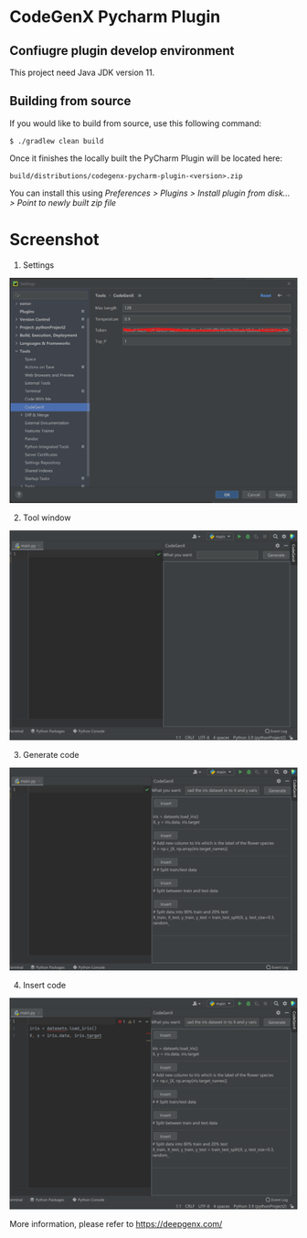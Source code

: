 # CodeGenX Pycharm Plugin

## Confiugre plugin develop environment
This project need Java JDK version 11.

## Building from source
If you would like to build from source, use this following command:

```
$ ./gradlew clean build
```

Once it finishes the locally built the PyCharm Plugin will be located here:

```
build/distributions/codegenx-pycharm-plugin-<version>.zip
```

You can install this using _Preferences > Plugins > Install plugin from disk... > Point to newly built zip file_

# Screenshot

1. Settings

![settings](/images/settings.png)

2. Tool window

![toolwindow](/images/toolwindow.png)

3. Generate code

![generatecode](/images/generatecode.png)

4. Insert code

![insertcode](/images/insertcode.png)

More information, please refer to https://deepgenx.com/